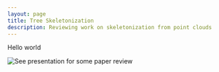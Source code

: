```yaml
---
layout: page
title: Tree Skeletonization
description: Reviewing work on skeletonization from point clouds
---
```


Hello world

![See presentation for some paper review](https://docs.google.com/presentation/d/14o7zR0qaQ0y23H6QyPa4haUFUkADsynxajKqJikayDM/edit#slide=id.g11ba94065d7_0_0)
